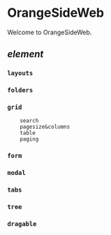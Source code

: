 # OrangeSideWeb
Welcome to OrangeSideWeb.


## *element*
### `layouts`
### `folders`
### `grid`
        search
        pagesize&columns
        table
        paging
### `form`
### `modal`
### `tabs`
### `tree`
### `dragable`
